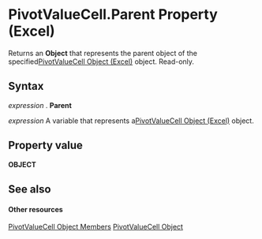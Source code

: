 
# PivotValueCell.Parent Property (Excel)

Returns an  **Object** that represents the parent object of the specified[PivotValueCell Object (Excel)](1857160d-9eab-d026-ef7d-af6187c6490e.md) object. Read-only.


## Syntax

 _expression_ . **Parent**

 _expression_ A variable that represents a[PivotValueCell Object (Excel)](1857160d-9eab-d026-ef7d-af6187c6490e.md) object.


## Property value

 **OBJECT**


## See also


#### Other resources


[PivotValueCell Object Members](0b2458c3-b168-0bb1-762a-24c532f8fe7f.md)
[PivotValueCell Object](1857160d-9eab-d026-ef7d-af6187c6490e.md)
